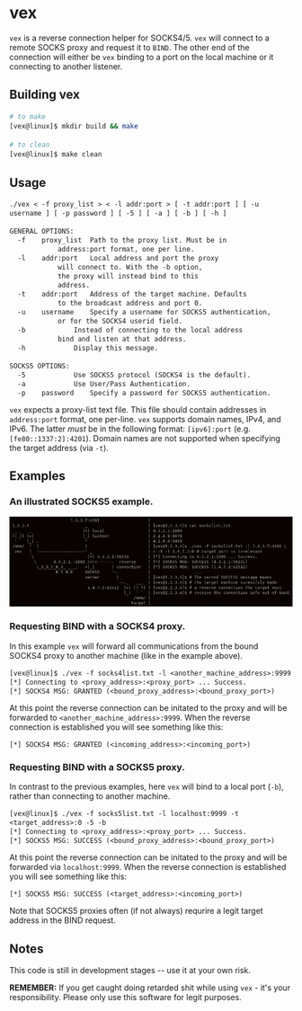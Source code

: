 # vex
`vex` is a reverse connection helper for SOCKS4/5. 
`vex` will connect to a remote SOCKS proxy and request it
to `BIND`. The other end of the connection will either be `vex`
binding to a port on the local machine or it connecting to
another listener.


## Building vex
```bash
# to make 
[vex@linux]$ mkdir build && make 

# to clean
[vex@linux]$ make clean
```

## Usage
```
./vex < -f proxy_list > < -l addr:port > [ -t addr:port ] [ -u username ] [ -p password ] [ -5 ] [ -a ] [ -b ] [ -h ]

GENERAL OPTIONS:
  -f	proxy_list	Path to the proxy list. Must be in
			address:port format, one per line.
  -l	addr:port	Local address and port the proxy
			will connect to. With the -b option,
			the proxy will instead bind to this
			address.
  -t	addr:port	Address of the target machine. Defaults
			to the broadcast address and port 0.
  -u	username	Specify a username for SOCKS5 authentication,
			or for the SOCKS4 userid field.
  -b			Instead of connecting to the local address
			bind and listen at that address.
  -h			Display this message.

SOCKS5 OPTIONS:
  -5			Use SOCKS5 protocol (SOCKS4 is the default).
  -a			Use User/Pass Authentication.
  -p	password	Specify a password for SOCKS5 authentication.
```

`vex` expects a proxy-list text file. This file should contain addresses in
`address:port` format, one per-line.
`vex` supports domain names, IPv4, and IPv6. The latter *must* be in the
following format: `[ipv6]:port` (e.g. `[fe80::1337:2]:4201`). 
Domain names are not supported when specifying the target address (via `-t`).

## Examples

### An illustrated SOCKS5 example.

![illustrated](img/illustrated.jpg)

### Requesting BIND with a SOCKS4 proxy. 
In this example `vex` will forward all communications from the bound SOCKS4
proxy to another machine (like in the example above).
```
[vex@linux]$ ./vex -f socks4list.txt -l <another_machine_address>:9999  
[*] Connecting to <proxy_address>:<proxy_port> ... Success.
[*] SOCKS4 MSG: GRANTED (<bound_proxy_address>:<bound_proxy_port>)
```
At this point the reverse connection can be initated to the proxy and will
be forwarded to `<another_machine_address>:9999`. When the reverse connection is
established you will see something like this:
```
[*] SOCKS4 MSG: GRANTED (<incoming_address>:<incoming_port>)
```

### Requesting BIND with a SOCKS5 proxy. 
In contrast to the previous examples, here `vex` will bind to a local port 
(`-b`), rather than connecting to another machine.
```
[vex@linux]$ ./vex -f socks5list.txt -l localhost:9999 -t <target_address>:0 -5 -b
[*] Connecting to <proxy_address>:<proxy_port> ... Success.
[*] SOCKS5 MSG: SUCCESS (<bound_proxy_address>:<bound_proxy_port>)
```
At this point the reverse connection can be initated to the proxy and will
be forwarded via `localhost:9999`. When the reverse connection is established 
you will see something like this:
```
[*] SOCKS5 MSG: SUCCESS (<target_address>:<incoming_port>)
```
Note that SOCKS5 proxies often (if not always) requrire a legit target address in the BIND request.
## Notes
This code is still in development stages -- use it at your own risk.

**REMEMBER:** If you get caught doing retarded shit while using `vex` - 
it's your responsibility. Please only use this software for legit purposes.
